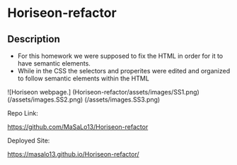 # Horiseon-refactor

## Description

* For this homework we were supposed to fix the HTML in order for it to have semantic elements.
* While in the CSS the selectors and properites were edited and organized to follow semantic elements within the HTML

![Horiseon webpage.] (Horiseon-refactor/assets/images/SS1.png)
(/assets/images.SS2.png)
(/assets/images.SS3.png)

Repo Link:

https://github.com/MaSaLo13/Horiseon-refactor

Deployed Site:

https://masalo13.github.io/Horiseon-refactor/
